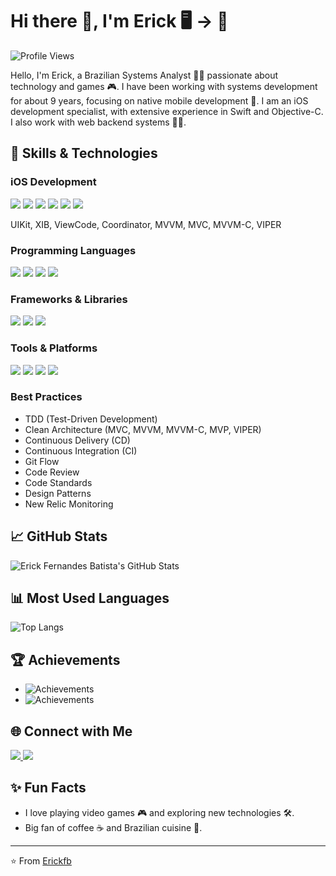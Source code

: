 # Hi there 👋, I'm Erick 🖥️ -> 📱

![Profile Views](https://komarev.com/ghpvc/?username=Erickfb&color=blueviolet)

Hello, I'm Erick, a Brazilian Systems Analyst 🧑‍💻 passionate about technology and games 🎮. I have been working with systems development for about 9 years, focusing on native mobile development 📱. I am an iOS development specialist, with extensive experience in Swift and Objective-C. I also work with web backend systems 👨‍💻.

## 🚀 Skills & Technologies

### iOS Development
<p>
  <img src="https://img.shields.io/badge/Swift-FA7343?style=for-the-badge&logo=swift&logoColor=white"/>
  <img src="https://img.shields.io/badge/Objective--C-438EFF?style=for-the-badge&logo=apple&logoColor=white"/>
  <img src="https://img.shields.io/badge/iOS-000000?style=for-the-badge&logo=ios&logoColor=white"/>
  <img src="https://img.shields.io/badge/UIKit-2396F3?style=for-the-badge&logo=uikit&logoColor=white"/>
  <img src="https://img.shields.io/badge/Xcode-1575F9?style=for-the-badge&logo=xcode&logoColor=white"/>
  <img src="https://img.shields.io/badge/CoreData-1575F9?style=for-the-badge&logo=apple&logoColor=white"/>
</p>
<p>
  UIKit, XIB, ViewCode, Coordinator, MVVM, MVC, MVVM-C, VIPER
</p>

### Programming Languages
<p>
  <img src="https://img.shields.io/badge/Kotlin-0095D5?style=for-the-badge&logo=kotlin&logoColor=white"/>
  <img src="https://img.shields.io/badge/Java-ED8B00?style=for-the-badge&logo=java&logoColor=white"/>
  <img src="https://img.shields.io/badge/C%23-239120?style=for-the-badge&logo=c-sharp&logoColor=white"/>
  <img src="https://img.shields.io/badge/SQL-4479A1?style=for-the-badge&logo=postgresql&logoColor=white"/>
</p>

### Frameworks & Libraries
<p>
  <img src="https://img.shields.io/badge/Spring-6DB33F?style=for-the-badge&logo=spring&logoColor=white"/>
  <img src="https://img.shields.io/badge/.NET_Core-5C2D91?style=for-the-badge&logo=dot-net&logoColor=white"/>
  <img src="https://img.shields.io/badge/Blazor-512BD4?style=for-the-badge&logo=blazor&logoColor=white"/>
</p>

### Tools & Platforms
<p>
  <img src="https://img.shields.io/badge/Git-F05032?style=for-the-badge&logo=git&logoColor=white"/>
  <img src="https://img.shields.io/badge/Docker-2496ED?style=for-the-badge&logo=docker&logoColor=white"/>
  <img src="https://img.shields.io/badge/Jenkins-D24939?style=for-the-badge&logo=jenkins&logoColor=white"/>
  <img src="https://img.shields.io/badge/Azure-0078D4?style=for-the-badge&logo=microsoft-azure&logoColor=white"/>
</p>

### Best Practices
- TDD (Test-Driven Development)
- Clean Architecture (MVC, MVVM, MVVM-C, MVP, VIPER)
- Continuous Delivery (CD)
- Continuous Integration (CI)
- Git Flow
- Code Review
- Code Standards
- Design Patterns
- New Relic Monitoring

## 📈 GitHub Stats

![Erick Fernandes Batista's GitHub Stats](https://github-readme-stats.vercel.app/api?username=Erickfb&show_icons=true&theme=radical)

## 📊 Most Used Languages

![Top Langs](https://github-readme-stats.vercel.app/api/top-langs/?username=Erickfb&layout=compact&theme=radical)

## 🏆 Achievements

- ![Achievements](https://img.shields.io/badge/Achievement-3-blue)
- ![Achievements](https://img.shields.io/badge/Achievement-1-yellow)

## 🌐 Connect with Me

<p>
  <a href="https://www.linkedin.com/in/erickfb/">
    <img src="https://img.shields.io/badge/LinkedIn-Erick%20Fernandes%20Batista-blue?style=for-the-badge&logo=linkedin"/>
  </a>
  <a href="https://w3info.com.br">
    <img src="https://img.shields.io/badge/W3INFO-Website-blue?style=for-the-badge&logo=google-chrome"/>
  </a>
</p>

## ✨ Fun Facts

- I love playing video games 🎮 and exploring new technologies 🛠️.
- Big fan of coffee ☕ and Brazilian cuisine 🍲.

---

⭐️ From [Erickfb](https://github.com/Erickfb)
